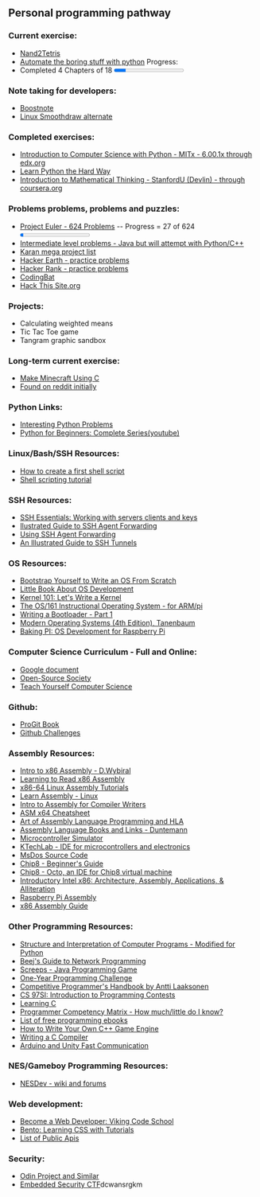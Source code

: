 ## Personal programming pathway

### Current exercise:

- [Nand2Tetris](http://www.nand2tetris.org/)
- [Automate the boring stuff with python](https://automatetheboringstuff.com/)
Progress:
- Completed 4 Chapters of 18
    <progress value="30" max="180"></progress> 

### Note taking for developers:
- [Boostnote](https://boostnote.io/)
- [Linux Smoothdraw alternate](https://krita.org/en/)
 
### Completed exercises:

- [Introduction to Computer Science with Python - MITx - 6.00.1x through edx.org](https://courses.edx.org/courses/course-v1:MITx+6.00.1x+2T2017/info)
- [Learn Python the Hard Way](https://learnpythonthehardway.org/book/)
- [Introduction to Mathematical Thinking - StanfordU (Devlin) - through coursera.org](https://www.coursera.org/learn/mathematical-thinking)

### Problems problems, problems and puzzles:

- [Project Euler - 624 Problems](https://projecteuler.net/) -- Progress = 27 of 624
  <progress value="270" max="6240"></progress> 
- [Intermediate level problems - Java but will attempt with Python/C++](https://edabit.com/explore)
- [Karan mega project list](https://github.com/karan/Projects)
- [Hacker Earth - practice problems](https://www.hackerearth.com/)
- [Hacker Rank - practice problems](https://www.hackerrank.com/)
- [CodingBat](http://codingbat.com/prob/p173401)
- [Hack This Site.org](https://www.hackthissite.org/)

### Projects:

- Calculating weighted means
- Tic Tac Toe game
- Tangram graphic sandbox

### Long-term current exercise:

- [Make Minecraft Using C](https://www.youtube.com/playlist?list=PLMZ_9w2XRxiZq1vfw1lrpCMRDufe2MKV_)
- [Found on reddit initially](https://www.reddit.com/r/learnprogramming/comments/5nd9la/tutorial_learn_to_make_minecraft_using_c_and/)

### Python Links:

- [Interesting Python Problems](https://www.reddit.com/r/learnprogramming/comments/5llmml/interesting_python_practice_problems_from_the/)
- [Python for Beginners: Complete Series(youtube)](https://www.reddit.com/r/learnprogramming/comments/6bxdut/python_for_beginners_complete_series/)

### Linux/Bash/SSH Resources:

- [How to create a first shell script](http://www.linfo.org/create_shell_1.html)
- [Shell scripting tutorial](https://www.shellscript.sh/)

### SSH Resources:

- [SSH Essentials: Working with servers clients and keys](https://www.digitalocean.com/community/tutorials/ssh-essentials-working-with-ssh-servers-clients-and-keys)
- [Ilustrated Guide to SSH Agent Forwarding](http://www.unixwiz.net/techtips/ssh-agent-forwarding.html)
- [Using SSH Agent Forwarding](https://developer.github.com/v3/guides/using-ssh-agent-forwarding/)
- [An Illustrated Guide to SSH Tunnels](https://solitum.net/an-illustrated-guide-to-ssh-tunnels/)

### OS Resources:

- [Bootstrap Yourself to Write an OS From Scratch](https://github.com/tuhdo/os01)
- [Little Book About OS Development](https://littleosbook.github.io/)
- [Kernel 101: Let's Write a Kernel](http://arjunsreedharan.org/post/82710718100/kernel-101-lets-write-a-kernel)
- [The OS/161 Instructional Operating System - for ARM/pi](http://os161.eecs.harvard.edu/)
- [Writing a Bootloader - Part 1](http://3zanders.co.uk/2017/10/13/writing-a-bootloader/)
- [Modern Operating Systems (4th Edition), Tanenbaum]()
- [Baking PI: OS Development for Raspberry Pi](http://www.cl.cam.ac.uk/projects/raspberrypi/tutorials/os/)

### Computer Science Curriculum - Full and Online:

- [Google document](https://docs.google.com/spreadsheets/d/1BD8BJJUNaX63m2QmySWMGDp71nx4W4MyyiIBlfMoN3Q/htmlview?sle=true#gid=0)
- [Open-Source Society](https://github.com/open-source-society/computer-science)
- [Teach Yourself Computer Science](https://teachyourselfcs.com/)

### Github:

- [ProGit Book](https://git-scm.com/book/en/v2)
- [Github Challenges](https://try.github.io/levels/1/challenges/1)

### Assembly Resources:

- [Intro to x86 Assembly - D.Wybiral](https://www.youtube.com/watch?v=wLXIWKUWpSs)
- [Learning to Read x86 Assembly](http://patshaughnessy.net/2016/11/26/learning-to-read-x86-assembly-language)
- [x86-64 Linux Assembly Tutorials](https://www.youtube.com/watch?v=VQAKkuLL31g&list=PLetF-YjXm-sCH6FrTz4AQhfH6INDQvQSn)
- [Learn Assembly - Linux](http://asmtutor.com/)
- [Intro to Assembly for Compiler Writers](https://www3.nd.edu/~dthain/courses/cse40243/fall2015/intel-intro.html)
- [ASM x64 Cheatsheet](https://cs.brown.edu/courses/cs033/docs/guides/x64_cheatsheet.pdf)
- [Art of Assembly Language Programming and HLA](http://www.plantation-productions.com/Webster/)
- [Assembly Language Books and Links - Duntemann](http://www.duntemann.com/assembly.html)
- [Microcontroller Simulator](http://gpsim.sourceforge.net/)
- [KTechLab - IDE for microcontrollers and electronics](https://github.com/ktechlab/ktechlab/wiki)
- [MsDos Source Code](https://github.com/BlastarIndia/msdos?files=1)
- [Chip8 - Beginner's Guide](https://github.com/JohnEarnest/Octo/blob/gh-pages/docs/BeginnersGuide.md)
- [Chip8 - Octo, an IDE for Chip8 virtual machine](https://github.com/JohnEarnest/Octo)
- [Introductory Intel x86: Architecture, Assembly, Applications, & Alliteration](http://opensecuritytraining.info/IntroX86.html)
- [Raspberry Pi Assembly](https://www.cl.cam.ac.uk/projects/raspberrypi/tutorials/os/)
- [x86 Assembly Guide](http://www.cs.virginia.edu/%7Eevans/cs216/guides/x86.html)

### Other Programming Resources:

- [Structure and Interpretation of Computer Programs - Modified for Python](http://www-inst.eecs.berkeley.edu/%7Ecs61a/sp12/book/)
- [Beej's Guide to Network Programming](http://beej.us/guide/bgnet/)
- [Screeps - Java Programming Game](https://screeps.com/)
- [One-Year Programming Challenge](https://www.reddit.com/r/learnprogramming/comments/5mdehp/one_year_reddit_programmer_challenge/)
- [Competitive Programmer's Handbook by Antti Laaksonen](https://cses.fi/book.html)
- [CS 97SI: Introduction to Programming Contests](http://web.stanford.edu/class/cs97si/)
- [Learning C](http://www.cprogramming.com/tutorial/c-tutorial.html)
- [Programmer Competency Matrix - How much/little do I know?](http://sijinjoseph.com/programmer-competency-matrix/)
- [List of free programming ebooks](https://github.com/EbookFoundation/free-programming-books/blob/master/free-programming-books.md)
- [How to Write Your Own C++ Game Engine](http://preshing.com/20171218/how-to-write-your-own-cpp-game-engine/)
- [Writing a C Compiler](https://norasandler.com/2017/12/15/Write-a-Compiler-3.html)
- [Arduino and Unity Fast Communication](https://github.com/relativty/wrmhl)

### NES/Gameboy Programming Resources:

- [NESDev - wiki and forums](http://nesdev.com/)

### Web development:

- [Become a Web Developer: Viking Code School](https://www.vikingcodeschool.com/prep)
- [Bento: Learning CSS with Tutorials](https://bento.io/topic/css)
- [List of Public Apis](https://github.com/toddmotto/public-apis)

### Security:

- [Odin Project and Similar](https://www.reddit.com/r/learnprogramming/comments/5mijdd/anything_like_odin_project_for_cybersecurity/)
- [Embedded Security CTF](https://microcorruption.com/login)dcwansrgkm

<BR>
<BR>
<BR>
<BR>
<BR>
